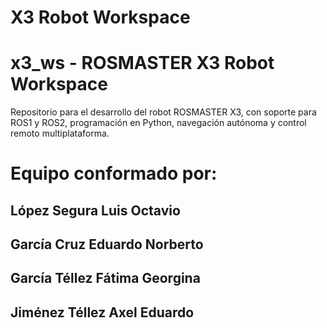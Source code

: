 # X3 Robot Workspace
# x3_ws - ROSMASTER X3 Robot Workspace
Repositorio para el desarrollo del robot ROSMASTER X3, con soporte para ROS1 y ROS2, programación en Python, navegación autónoma y control remoto multiplataforma.
# Equipo conformado por:
## López	Segura	Luis Octavio
## García	Cruz	Eduardo Norberto 
## García	Téllez	Fátima Georgina
## Jiménez	Téllez	Axel Eduardo
